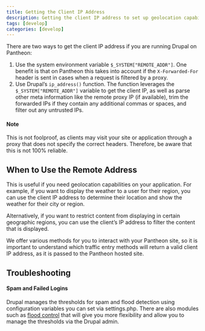 ```yaml
---
title: Getting the Client IP Address
description: Getting the client IP address to set up geolocation capabilities on your Pantheon site.
tags: [develop]
categories: [develop]
---
```

There are two ways to get the client IP address if you are running Drupal on Pantheon:

1. Use the system environment variable `$_SYSTEM["REMOTE_ADDR"]`. One benefit is that on Pantheon this takes into account if the `X-Forwarded-For` header is sent in cases when a request is filtered by a proxy.
2. Use Drupal’s `ip_address()` function. The function leverages the `$_SYSTEM["REMOTE_ADDR"]` variable to get the client IP, as well as parse other meta information like the remote proxy IP (if available), trim the forwarded IPs if they contain any additional commas or spaces, and filter out any untrusted IPs.
<div class="alert alert-info" role="alert">
<h4 class="info">Note</h4>
<p>This is not foolproof, as clients may visit your site or application through a proxy that does not specify the correct headers. Therefore, be aware that this is not 100% reliable.
</p></div>

## When to Use the Remote Address

This is useful if you need geolocation capabilities on your application. For example, if you want to display the weather to a user for their region, you can use the client IP address to determine their location and show the weather for their city or region.

Alternatively, if you want to restrict content from displaying in certain geographic regions, you can use the client’s IP address to filter the content that is displayed.

We offer various methods for you to interact with your Pantheon site, so it is important to understand which traffic entry methods will return a valid client IP address, as it is passed to the Pantheon hosted site.

## Troubleshooting

#### Spam and Failed Logins

Drupal manages the thresholds for spam and flood detection using configuration variables you can set via settings.php. There are also modules such as [flood control](https://drupal.org/project/flood_control) that will give you more flexibility and allow you to manage the thresholds via the Drupal admin.
